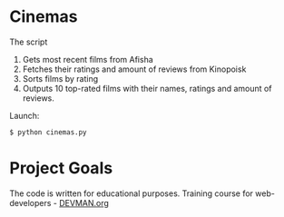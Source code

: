 # Cinemas

The script

1. Gets most recent films from Afisha
2. Fetches their ratings and amount of reviews from Kinopoisk
3. Sorts films by rating
4. Outputs 10 top-rated films with their names, ratings and amount of reviews.

Launch:

    $ python cinemas.py  

# Project Goals

The code is written for educational purposes. Training course for web-developers - [DEVMAN.org](https://devman.org)
